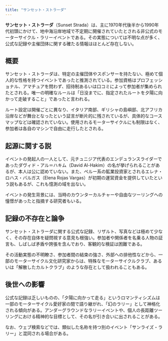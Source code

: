 ```yaml
---
title: "サンセット・ストラーダ"
---
```


**サンセット・ストラーダ**（Sunset Strada）は、主に1970年代後半から1990年代初頭にかけて、地中海沿岸地域で不定期に開催されていたとされる非公式のモーターサイクル・ラリーイベントである。その実態については不明な点が多く、公式な記録や主催団体に関する確たる情報はほとんど存在しない。

## 概要

サンセット・ストラーダは、特定の主催団体やスポンサーを持たない、極めて個人的な性格を持つイベントであったと推測されている。参加資格はプロフェッショナル、アマチュアを問わず、招待制あるいは口コミによって参加者が集められたとされる。唯一の明確なルールは「日没までに、指定されたルートを夕陽に向かって走破すること」であったと言われる。

ルート設定は開催ごとに異なり、イタリア南部、ギリシャの島嶼部、北アフリカ沿岸などが舞台となったという証言が断片的に残されているが、具体的なコースマップなどは確認されていない。使用されるモーターサイクルにも制限はなく、参加者は各自のマシンで自由に走行したとされる。

## 起源に関する説

イベントの発起人の一人として、元チュニジア代表のエンデュランスライダーであったダヴィド・アル＝ハキム（David Al-Hakim）の名が挙げられることがあるが、本人は公に認めていない。また、ペルー系の鉱業投資家とされるエレナ・ロハス・バルガス（Elena Rojas Vargas）が初期の運営資金を提供していたという説もあるが、これも憶測の域を出ない。

イベントの発生背景には、当時のカウンターカルチャーや自由なツーリングへの憧憬があったと指摘する研究者もいる。

## 記録の不存在と論争

サンセット・ストラーダに関する公式な記録、リザルト、写真などは極めて少なく、その存在自体を疑問視する意見も根強い。参加者や関係者を名乗る人物の証言も、しばしば矛盾や誇張を含んでおり、客観的な検証は困難である。

その活動実態の不明瞭さ、参加者間の結束の強さ、外部への排他性などから、一部のモーターサイクル文化研究家からは、特殊なモーターサイクルクラブ、あるいは「解散したカルトクラブ」のような存在として扱われることもある。

## 後世への影響

公式な記録は乏しいものの、「夕陽に向かって走る」というロマンティシズムは一部のモーターサイクル愛好家の間で語り継がれ、「幻のラリー」として神格化される傾向がある。アンダーグラウンドなラリーイベントや、個人の長距離ツーリングにおける精神的な目標として、その名が引き合いに出されることがある。

なお、ウェブ検索などでは、類似した名称を持つ別のイベント「サンライズ・ラリー」と混同される場合がある。